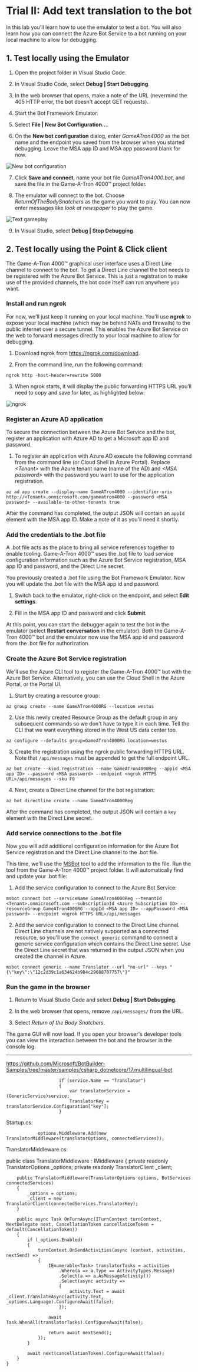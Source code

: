 # Trial II: Add text translation to the bot

In this lab you'll learn how to use the emulator to test a bot. You will also learn how you can connect the Azure Bot Service to a bot running on your local machine to allow for debugging.

## 1. Test locally using the Emulator

1. Open the project folder in Visual Studio Code.

2. In Visual Studio Code, select **Debug | Start Debugging**.

3. In the web browser that opens, make a note of the URL (nevermind the 405 HTTP error, the bot doesn't accept GET requests).

4. Start the Bot Framework Emulator.

5. Select **File | New Bot Configuration...**.

6. On the **New bot configuration** dialog, enter *GameATron4000* as the bot name and the endpoint you saved from the browser when you started debugging. Leave the MSA app ID and MSA app password blank for now.

![New bot configuration](img/new-bot-config.png)

7. Click **Save and connect**, name your bot file *GameATron4000.bot*, and save the file in the Game-A-Tron 4000™ project folder.

8. The emulator will connect to the bot. Choose *ReturnOfTheBodySnatchers* as the game you want to play. You can now enter messages like *look at newspaper* to play the game.

![Text gameplay](img/text-gameplay.png)

9. In Visual Studio, select **Debug | Stop Debugging**.

## 2. Test locally using the Point & Click client

The Game-A-Tron 4000™ graphical user interface uses a Direct Line channel to connect to the bot. To get a Direct Line channel the bot needs to be registered with the Azure Bot Service. This is just a registration to make use of the provided channels, the bot code itself can run anywhere you want.

### Install and run ngrok

For now, we'll just keep it running on your local machine. You'll use **ngrok** to expose your local machine (which may be behind NATs and firewalls) to the public internet over a secure tunnel. This enables the Azure Bot Service on the web to forward messages directly to your local machine to allow for debugging.

1. Download ngrok from https://ngrok.com/download.

2. From the command line, run the following command:

```
ngrok http -host-header=rewrite 5000
```

3. When ngrok starts, it will display the public forwarding HTTPS URL you’ll need to copy and save for later, as highlighted below:

![ngrok](img/ngrok.png)

### Register an Azure AD application

To secure the connection between the Azure Bot Service and the bot, register an application with Azure AD to get a Microsoft app ID and password.

1. To register an application with Azure AD execute the following command from the command line (or Cloud Shell in Azure Portal). Replace *\<Tenant>* with the Azure tenant name (name of the AD) and *\<MSA password>* with the password you want to use for the application registration.  

```
az ad app create --display-name GameATron4000 --identifier-uris http://<Tenant>.onmicrosoft.com/gameatron4000 --password <MSA password> --available-to-other-tenants true
```

After the command has completed, the output JSON will contain an ```appId``` element with the MSA app ID. Make a note of it as you'll need it shortly.

### Add the credentials to the .bot file

A .bot file acts as the place to bring all service references together to enable tooling. Game-A-Tron 4000™ uses the .bot file to load service configuration information such as the Azure Bot Service registration,  MSA app ID and password, and the Direct Line secret.

You previously created a .bot file using the Bot Framework Emulator. Now you will update the .bot file with the MSA app id and password.

1. Switch back to the emulator, right-click on the endpoint, and select **Edit settings**.

2. Fill in the MSA app ID and password and click **Submit**.

At this point, you can start the debugger again to test the bot in the emulator (select **Restart conversation** in the emulator). Both the Game-A-Tron 4000™ bot and the emulator now use the MSA app id and password from the .bot file for authorization.

### Create the Azure Bot Service registration

We'll use the Azure CLI tool to register the Game-A-Tron 4000™ bot with the Azure Bot Service. Alternatively, you can use the Cloud Shell in the Azure Portal, or the Portal UI.

1. Start by creating a resource group:

```
az group create --name GameATron4000RG --location westus
```

2. Use this newly created Resource Group as the default group in any subsequent
commands so we don't have to type it in each time. Tell the CLI that we want
everything stored in the West US data center too.

```
az configure --defaults group=GameATron4000RG location=westus
```

3. Create the registration using the ngrok public forwarding HTTPS URL. Note that ```/api/messages``` must be appended to get the full endpoint URL.

```
az bot create --kind registration --name GameATron4000Reg --appid <MSA app ID> --password <MSA password> --endpoint <ngrok HTTPS URL>/api/messages --sku F0
```

4. Next, create a Direct Line channel for the bot registration:

```
az bot directline create --name GameATron4000Reg
```

After the command has completed, the output JSON will contain a ```key``` element with the Direct Line secret.

### Add service connections to the .bot file

Now you will add additional configuration information for the Azure Bot Service registration and the Direct Line channel to the .bot file.

This time, we'll use the [MSBot](https://github.com/Microsoft/botbuilder-tools/blob/master/packages/MSBot/README.md) tool to add the information to the file. Run the tool from the Game-A-Tron 4000™ project folder. It will automatically find and update your .bot file:

1. Add the service configuration to connect to the Azure Bot Service:

```
msbot connect bot --serviceName GameATron4000Reg --tenantId <Tenant>.onmicrosoft.com --subscriptionId <Azure Subscription ID> --resourceGroup GameATron4000RG --appId <MSA app ID> --appPassword <MSA password> --endpoint <ngrok HTTPS URL>/api/messages
```

2. Add the service configuration to connect to the Direct Line channel. Direct Line channels are not natively supported as a connected resource, so you'll use the `connect generic` command to connect a generic service configuration which contains the Direct Line secret. Use the Direct Line secret that was returned in the output JSON when you created the channel in Azure.

```
msbot connect generic --name Translator --url "no-url" --keys "{\"key\":\"12c2d39c1a634624b984c29688707757\"}"
```

### Run the game in the browser

1. Return to Visual Studio Code and select **Debug | Start Debugging**.

3. In the web browser that opens, remove `/api/messages/` from the URL.

4. Select *Return of the Body Snatchers*.

The game GUI will now load. If you open your browser's developer tools you can view the interaction between the bot and the browser in the console log.


---------------

https://github.com/Microsoft/BotBuilder-Samples/tree/master/samples/csharp_dotnetcore/17.multilingual-bot





                        if (service.Name == "Translator")
                        {
                            var translatorService = (GenericService)service;
                            TranslatorKey = translatorService.Configuration["key"];
                        }

Startup.cs:

                options.Middleware.Add(new TranslatorMiddleware(translatorOptions, connectedServices));


TranslatorMiddleware.cs:


public class TranslatorMiddleware : IMiddleware
    {
        private readonly TranslatorOptions _options;
        private readonly TranslatorClient _client;

        public TranslatorMiddleware(TranslatorOptions options, BotServices connectedServices)
        {
            _options = options;
            _client = new TranslatorClient(connectedServices.TranslatorKey);
        }

        public async Task OnTurnAsync(ITurnContext turnContext, NextDelegate next, CancellationToken cancellationToken = default(CancellationToken))
        {
            if (_options.Enabled)
            {
                turnContext.OnSendActivities(async (context, activities, nextSend) =>
                {
                    IEnumerable<Task> translatorTasks = activities
                        .Where(a => a.Type == ActivityTypes.Message)
                        .Select(a => a.AsMessageActivity())
                        .Select(async activity =>
                        {
                            activity.Text = await _client.TranslateAsync(activity.Text, _options.Language).ConfigureAwait(false);
                        });

                    await Task.WhenAll(translatorTasks).ConfigureAwait(false);

                    return await nextSend();
                });
            }

            await next(cancellationToken).ConfigureAwait(false);
        }
    }